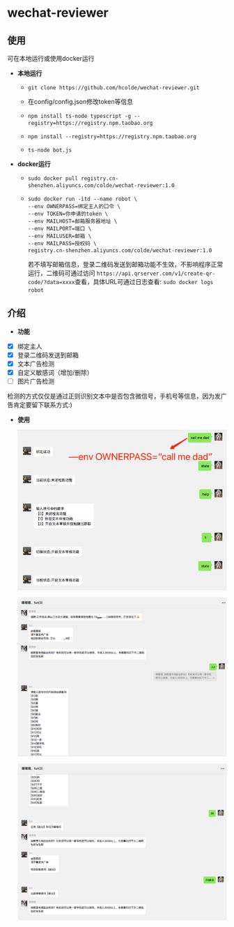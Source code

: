 # wechat-reviewer



## 使用

可在本地运行或使用docker运行

* **本地运行**

  * ```shell
    git clone https://github.com/hcolde/wechat-reviewer.git
    ```

  * 在config/config.json修改token等信息

  * ```shell
    npm install ts-node typescript -g --registry=https://registry.npm.taobao.org
    ```

  * ```shell
    npm install --registry=https://registry.npm.taobao.org
    ```

  * ```shell
    ts-node bot.js
    ```

* **docker运行**

  * ```shell
    sudo docker pull registry.cn-shenzhen.aliyuncs.com/colde/wechat-reviewer:1.0
    ```

  * ```shell
    sudo docker run -itd --name robot \
    --env OWNERPASS=绑定主人的口令 \
    --env TOKEN=你申请的token \
    --env MAILHOST=邮箱服务器地址 \
    --env MAILPORT=端口 \
    --env MAILUSER=邮箱 \
    --env MAILPASS=授权码 \
    registry.cn-shenzhen.aliyuncs.com/colde/wechat-reviewer:1.0
    ```

    若不填写邮箱信息，登录二维码发送到邮箱功能不生效，不影响程序正常运行，二维码可通过访问 `https://api.qrserver.com/v1/create-qr-code/?data=xxxx`查看，具体URL可通过日志查看: `sudo docker logs robot`
    

## 介绍

* **功能**

- [x] 绑定主人
- [x] 登录二维码发送到邮箱
- [x] 文本广告检测
- [x] 自定义敏感词（增加/删除）
- [ ] 图片广告检测

检测的方式仅仅是通过正则识别文本中是否包含微信号，手机号等信息，因为发广告肯定要留下联系方式:)



* **使用**

  ![WeChataef3e6cf6fb4a6adf106a0040692bc2f](./img/WeChataef3e6cf6fb4a6adf106a0040692bc2f.png)

  ![WeChat21cf770d502ea1b55d1c88692d8a4667](./img/WeChat21cf770d502ea1b55d1c88692d8a4667.png)

  ![WeChatec03004942a3acd724e7f848a3260658](./img/WeChatec03004942a3acd724e7f848a3260658.png)